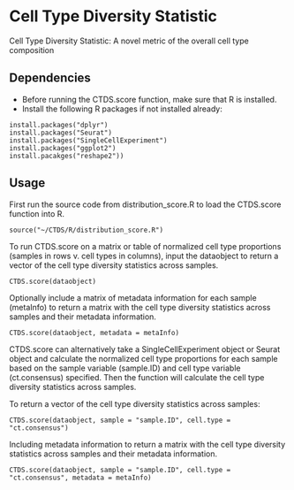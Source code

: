 # Cell Type Diversity Statistic
Cell Type Diversity Statistic: A novel metric of the overall cell type composition

## Dependencies
* Before running the CTDS.score function, make sure that R is installed.
* Install the following R packages if not installed already:

```
install.packages("dplyr")
install.packages("Seurat")
install.packages("SingleCellExperiment")
install.packages("ggplot2")
install.pacakges("reshape2"))
```
## Usage
First run the source code from distribution_score.R to load the CTDS.score function into R.

```
source("~/CTDS/R/distribution_score.R")
```

To run CTDS.score on a matrix or table of normalized cell type proportions (samples in rows v. cell types in columns), input the dataobject to return a vector of the cell type diversity statistics across samples. 

```
CTDS.score(dataobject)
```

Optionally include a matrix of metadata information for each sample (metaInfo) to return a matrix with the cell type diversity statistics across samples and their metadata information.

```
CTDS.score(dataobject, metadata = metaInfo)
```

CTDS.score can alternatively take a SingleCellExperiment object or Seurat object and calculate the normalized cell type proportions for each sample based on the sample variable (sample.ID) and cell type variable (ct.consensus) specified. Then the function will calculate the cell type diversity statistics across samples.

To return a vector of the cell type diversity statistics across samples:
```
CTDS.score(dataobject, sample = "sample.ID", cell.type = "ct.consensus")
```

Including metadata information to return a matrix with the cell type diversity statistics across samples and their metadata information.
```
CTDS.score(dataobject, sample = "sample.ID", cell.type = "ct.consensus", metadata = metaInfo)
```



